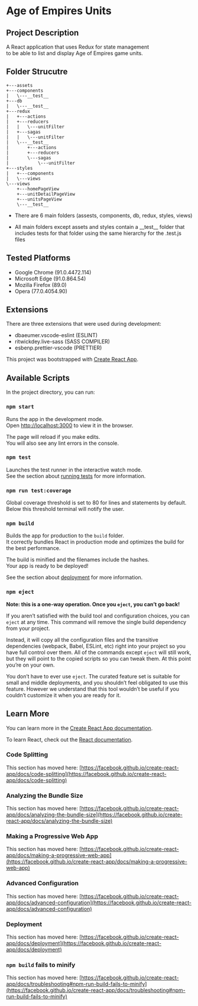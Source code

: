 # Age of Empires Units

## Project Description

A React application that uses Redux for state management \
to be able to list and display Age of Empires game units.

## Folder Strucutre

```
+---assets
+---components
|   \---__test__
+---db
|   \---__test__
+---redux
|   +---actions
|   +---reducers
|   |   \---unitFilter
|   +---sagas
|   |   \---unitFilter
|   \---__test__
|       +---actions
|       +---reducers
|       \---sagas
|           \---unitFilter
+---styles
|   +---components
|   \---views
\---views
    +---homePageView
    +---unitDetailPageView
    +---unitsPageView
    \---__test__
```

- There are 6 main folders (assests, components, db, redux, styles, views)

- All main folders except assets and styles contain a \_\_test\_\_ folder that \
  includes tests for that folder using the same hierarchy for the .test.js files

## Tested Platforms
- Google Chrome (91.0.4472.114)
- Microsoft Edge (91.0.864.54)
- Mozilla Firefox (89.0)
- Opera (77.0.4054.90)

## Extensions

There are three extensions that were used during development:

- dbaeumer.vscode-eslint (ESLINT)
- ritwickdey.live-sass (SASS COMPILER)
- esbenp.prettier-vscode (PRETTIER)

This project was bootstrapped with [Create React App](https://github.com/facebook/create-react-app).

## Available Scripts

In the project directory, you can run:

### `npm start`

Runs the app in the development mode.\
Open [http://localhost:3000](http://localhost:3000) to view it in the browser.

The page will reload if you make edits.\
You will also see any lint errors in the console.

### `npm test`

Launches the test runner in the interactive watch mode.\
See the section about [running tests](https://facebook.github.io/create-react-app/docs/running-tests) for more information.

### `npm run test:coverage`

Global coverage threshold is set to 80 for lines and statements by default.\
Below this threshold terminal will notify the user.

### `npm build`

Builds the app for production to the `build` folder.\
It correctly bundles React in production mode and optimizes the build for the best performance.

The build is minified and the filenames include the hashes.\
Your app is ready to be deployed!

See the section about [deployment](https://facebook.github.io/create-react-app/docs/deployment) for more information.

### `npm eject`

**Note: this is a one-way operation. Once you `eject`, you can’t go back!**

If you aren’t satisfied with the build tool and configuration choices, you can `eject` at any time. This command will remove the single build dependency from your project.

Instead, it will copy all the configuration files and the transitive dependencies (webpack, Babel, ESLint, etc) right into your project so you have full control over them. All of the commands except `eject` will still work, but they will point to the copied scripts so you can tweak them. At this point you’re on your own.

You don’t have to ever use `eject`. The curated feature set is suitable for small and middle deployments, and you shouldn’t feel obligated to use this feature. However we understand that this tool wouldn’t be useful if you couldn’t customize it when you are ready for it.

## Learn More

You can learn more in the [Create React App documentation](https://facebook.github.io/create-react-app/docs/getting-started).

To learn React, check out the [React documentation](https://reactjs.org/).

### Code Splitting

This section has moved here: [https://facebook.github.io/create-react-app/docs/code-splitting](https://facebook.github.io/create-react-app/docs/code-splitting)

### Analyzing the Bundle Size

This section has moved here: [https://facebook.github.io/create-react-app/docs/analyzing-the-bundle-size](https://facebook.github.io/create-react-app/docs/analyzing-the-bundle-size)

### Making a Progressive Web App

This section has moved here: [https://facebook.github.io/create-react-app/docs/making-a-progressive-web-app](https://facebook.github.io/create-react-app/docs/making-a-progressive-web-app)

### Advanced Configuration

This section has moved here: [https://facebook.github.io/create-react-app/docs/advanced-configuration](https://facebook.github.io/create-react-app/docs/advanced-configuration)

### Deployment

This section has moved here: [https://facebook.github.io/create-react-app/docs/deployment](https://facebook.github.io/create-react-app/docs/deployment)

### `npm build` fails to minify

This section has moved here: [https://facebook.github.io/create-react-app/docs/troubleshooting#npm-run-build-fails-to-minify](https://facebook.github.io/create-react-app/docs/troubleshooting#npm-run-build-fails-to-minify)
